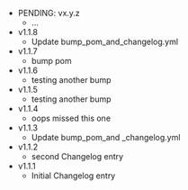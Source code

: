 * PENDING: vx.y.z
    * ...
* v1.1.8
    * Update bump_pom_and_changelog.yml
* v1.1.7
    * bump pom
* v1.1.6
    * testing another bump
* v1.1.5
    * testing another bump
* v1.1.4
    * oops missed this one
* v1.1.3
    * Update bump_pom_and _changelog.yml
* v1.1.2
    * second Changelog entry
* v1.1.1
    * Initial Changelog entry
